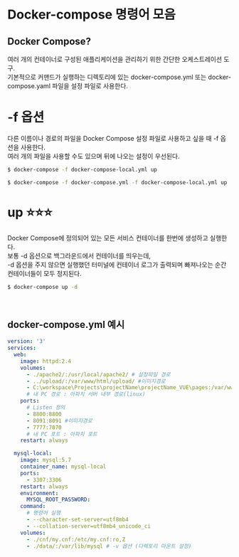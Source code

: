 # Docker-compose 명령어 모음

## Docker Compose?

여러 개의 컨테이너로 구성된 애플리케이션을 관리하기 위한 간단한 오케스트레이션 도구. </br>
기본적으로 커맨드가 실행하는 디렉토리에 있는 docker-compose.yml 또는 docker-compose.yaml 파일을 설정 파일로 사용한다.

# -f 옵션

다른 이름이나 경로의 파일을 Docker Compose 설정 파일로 사용하고 싶을 때 -f 옵션을 사용한다. </br>
여러 개의 파일을 사용할 수도 있으며 뒤에 나오는 설정이 우선된다.

```bash
$ docker-compose -f docker-compose-local.yml up

$ docker-compose -f docker-compose.yml -f docker-compose-local.yml up
```

# up ⭐️⭐️⭐️

Docker Compose에 정의되어 있는 모든 서비스 컨테이너를 한번에 생성하고 실행한다. </br>
보통 -d 옵션으로 백그라운드에서 컨테이너를 띄우는데, </br>
-d 옵션을 주지 않으면 실행했던 터미널에 컨테이너 로그가 출력되며 빠져나오는 순간 컨테이너들이 모두 정지된다.

```bash
$ docker-compose up -d
```

</br>

## docker-compose.yml 예시
```yml
version: '3'
services:
  web:
    image: httpd:2.4
    volumes:
      - ./apache2/:/usr/local/apache2/ # 설정파일 경로
      - ../upload/:/var/www/html/upload/ #이미지경로
      - C:\workspace\Projects\projectName\projectName_VUE\pages:/var/www/html/projectName
      # 내 PC 경로 : 아파치 서버 내부 경로(linux)
    ports:
      # Listen 정의
      - 8800:8800
      - 8091:8091 #이미지경로
      - 7777:7070
      # 내 PC 포트 : 아파치 포트 
    restart: always

  mysql-local:
    image: mysql:5.7
    container_name: mysql-local
    ports:
      - 3307:3306
    restart: always
    environment:
      MYSQL_ROOT_PASSWORD: 
    command:
      # 명령어 실행
      - --character-set-server=utf8mb4
      - --collation-server=utf8mb4_unicode_ci
    volumes:
      - ./cnf/my.cnf:/etc/my.cnf:ro,Z
      - ./data/:/var/lib/mysql # -v 옵션 (다렉토리 마운트 설정)
```
